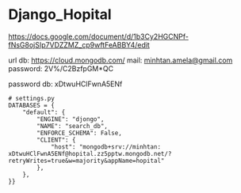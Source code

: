# Django_Hopital
https://docs.google.com/document/d/1b3Cy2HGCNPf-fNsG8ojSIp7VDZZMZ_cp9wftFeABBY4/edit

url db: https://cloud.mongodb.com/
mail: minhtan.amela@gmail.com
password: 2V%/C2BzfpGM*QC

password db: xDtwuHClFwnA5ENf

```
# settings.py
DATABASES = {
    "default": {
        "ENGINE": "djongo",
        "NAME": "search_db",
        "ENFORCE_SCHEMA": False,
        "CLIENT": {
            "host": "mongodb+srv://minhtan: xDtwuHClFwnA5ENf@hopital.zz5pptw.mongodb.net/?retryWrites=true&w=majority&appName=hopital"
        },
    },
}}
```

